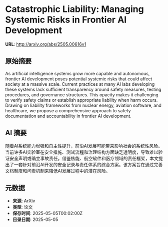 # Catastrophic Liability: Managing Systemic Risks in Frontier AI Development

**URL**: http://arxiv.org/abs/2505.00616v1

## 原始摘要

As artificial intelligence systems grow more capable and autonomous, frontier
AI development poses potential systemic risks that could affect society at a
massive scale. Current practices at many AI labs developing these systems lack
sufficient transparency around safety measures, testing procedures, and
governance structures. This opacity makes it challenging to verify safety
claims or establish appropriate liability when harm occurs. Drawing on
liability frameworks from nuclear energy, aviation software, and healthcare, we
propose a comprehensive approach to safety documentation and accountability in
frontier AI development.


## AI 摘要

随着AI系统能力增强和自主性提升，前沿AI发展可能带来影响社会的系统性风险。当前许多AI实验室在安全措施、测试流程和治理结构方面缺乏透明度，导致难以验证安全声明或确立事故责任。借鉴核能、航空软件和医疗领域的责任框架，本文提出了一套针对前沿AI开发的安全记录与责任体系的综合方案。该方案旨在通过完善文档制度和问责机制来降低AI发展过程中的潜在风险。

## 元数据

- **来源**: ArXiv
- **类型**: 论文
- **保存时间**: 2025-05-05T00:02:00Z
- **目录日期**: 2025-05-05
